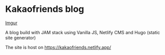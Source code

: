 # Kakaofriends blog

[Imgur](https://i.imgur.com/inlYesg.jpg)

A blog build with JAM stack using Vanilla JS, Netlify CMS and Hugo (static site generator)

The site is host on https://kakaofriends.netlify.app/

